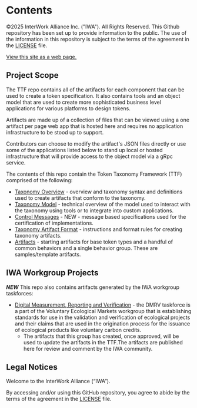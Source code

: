 # Contents

©2025 InterWork Alliance Inc. ("IWA"). All Rights Reserved. This Github repository has been set up to provide information to the public. The use of the information in this repository is subject to the terms of the agreement in the [LICENSE](LICENSE) file.

[View this site as a web page.](https://interwork-alliance.github.io/TokenTaxonomyFramework/)

## Project Scope

The TTF repo contains all of the artifacts for each component that can be used to create a token specification. It also contains tools and an object model that are used to create more sophisticated business level applications for various platforms to design tokens.

Artifacts are made up of a collection of files that can be viewed using a one artifact per page web app that is hosted here and requires no application infrastructure to be stood up to support.

Contributors can choose to modify the artifact's JSON files directly or use some of the applications listed below to stand up local or hosted infrastructure that will provide access to the object model via a gRpc service.

The contents of this repo contain the Token Taxonomy Framework (TTF) comprised of the following:

- [Taxonomy Overview](token-taxonomy.md) - overview and taxonomy syntax and definitions used to create artifacts that conform to the taxonomy.
- [Taxonomy Model](taxonomy-model.md) - technical overview of the model used to interact with the taxonomy using tools or to integrate into custom applications.
- [Control Messages](token-control-messages.md) - NEW - message based specifications used for the certification of implementations.
- [Taxonomy Artifact Format](taxonomy-artifact-format.md) - instructions and format rules for creating taxonomy artifacts.
- [Artifacts](artifacts) - starting artifacts for base token types and a handful of common behaviors and a single behavior group.  These are samples/template artifacts.

## IWA Workgroup Projects

***NEW***
This repo also contains artifacts generated by the IWA workgroup taskforces:

- [Digital Measurement, Reporting and Verification](dmrv/readme.md) - the DMRV taskforce is a part of the Voluntary Ecological Markets workgroup that is establishing standards for use in the validation and verification of ecological projects and their claims that are used in the origination process for the issuance of ecological products like voluntary carbon credits.
  - The artifacts that this group has created, once approved, will be used to update the artifacts in the TTF.The artifacts are published here for review and comment by the IWA community.

## Legal Notices

Welcome to the InterWork Alliance (“IWA”).

By accessing and/or using this GitHub repository, you agree to abide by the terms of the agreement in the [LICENSE](LICENSE) file.
